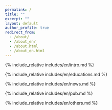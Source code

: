```yaml
---
permalink: /
title: ""
excerpt: ""
layout: default
author_profile: true
redirect_from: 
  - /about/
  - /about_en/
  - /about.html
  - /about_en.html
---
```


<span class='anchor' id='-about-me'></span>
{% include_relative includes/en/intro.md %}

{% include_relative includes/en/educations.md %}

{% include_relative includes/en/news.md %}

{% include_relative includes/en/pub.md %}

{% include_relative includes/en/others.md %}
